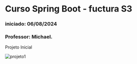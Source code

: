 # Curso Spring Boot - fuctura S3
### iniciado: 06/08/2024
### Professor: Michael.

Projeto Inicial

![projeto1](https://github.com/user-attachments/assets/d591ff70-9c57-4bf7-ae65-aa024586a51e)
